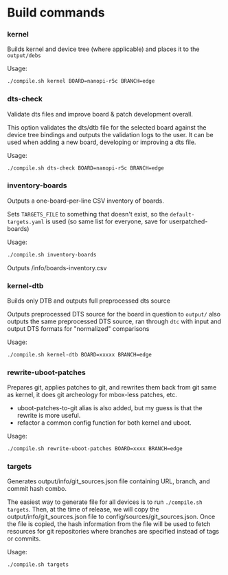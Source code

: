 # Build commands

### kernel

Builds kernel and device tree (where applicable) and places it to the `output/debs`

Usage:
```bash
./compile.sh kernel BOARD=nanopi-r5c BRANCH=edge 
```

### dts-check

Validate dts files and improve board & patch development overall.

This option validates the dts/dtb file for the selected board against the device tree bindings and outputs the validation logs to the user. It can be used when adding a new board, developing or improving a dts file.

Usage:
```bash
./compile.sh dts-check BOARD=nanopi-r5c BRANCH=edge 
```
### inventory-boards

Outputs a one-board-per-line CSV inventory of boards.

Sets `TARGETS_FILE` to something that doesn't exist, so the `default-targets.yaml` is used (so same list for everyone, save for userpatched-boards)

Usage:
```bash
./compile.sh inventory-boards
```
Outputs /info/boards-inventory.csv

### kernel-dtb

Builds only DTB and outputs full preprocessed dts source

Outputs preprocessed DTS source for the board in question to `output/`
also outputs the same preprocessed DTS source, ran through `dtc` with input and output DTS formats for "normalized" comparisons

Usage:
```bash
./compile.sh kernel-dtb BOARD=xxxxx BRANCH=edge
```

### rewrite-uboot-patches

Prepares git, applies patches to git, and rewrites them back from git
same as kernel, it does git archeology for mbox-less patches, etc.

- uboot-patches-to-git alias is also added, but my guess is that the rewrite is more useful.
- refactor a common config function for both kernel and uboot.

Usage:
```bash
./compile.sh rewrite-uboot-patches BOARD=xxxx BRANCH=edge 
```

### targets

Generates output/info/git_sources.json file containing URL, branch, and commit hash combo.

The easiest way to generate file for all devices is to run `./compile.sh targets`. Then, at the time of release, we will copy the output/info/git_sources.json file to config/sources/git_sources.json. Once the file is copied, the hash information from the file will be used to fetch resources for git repositories where branches are specified instead of tags or commits.

Usage:
```bash
./compile.sh targets
```